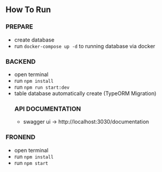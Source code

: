 ## How To Run
  ### PREPARE
  - create database
  - run `docker-compose up -d` to running database via docker
  ### BACKEND
  - open terminal
  - run `npm install`
  - run `npm run start:dev`
  - table database automatically create (TypeORM Migration)
    ### API DOCUMENTATION
    - swagger ui -> http://localhost:3030/documentation
  ### FRONEND
  - open terminal
  - run `npm install`
  - run `npm start`
